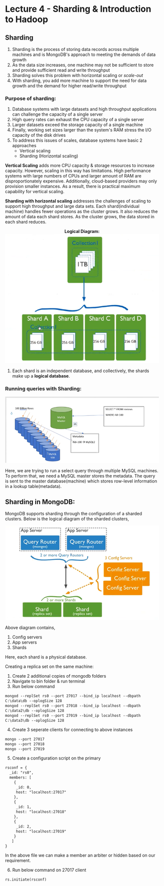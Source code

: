 # Lecture 4 - Sharding & Introduction to Hadoop

## Sharding

1. Sharding is the process of storing data records across multiple machines and is MongoDB's approach to meeting the demands of data growth
2. As the data size increases, one machine may not be sufficient to store and provide sufficient read and write throughput
3. Sharding solves this problem with horizontal scaling or *scale-out*
4. With sharding, you add more machine to support the need for data growth and the demand for higher read/write throughput

### Purpose of sharding:

1. Database systems with large datasets and high throughput applications can challenge the capacity of a single server
2. High query rates can exhaust the CPU capacity of a single server
3. Larger datasets exceed the storage capacity of a single machine
4. Finally, working set sizes larger than the system's RAM stress the I/O capacity of the disk drives
5. To address this issues of scales, database systems have basic 2 approaches
    - Vertical scaling
    - Sharding (Horizontal scaling)

**Vertical Scaling** adds more CPU capacity & storage resources to increase capacity. However, scaling in this way has limitations. High performance systems with large numbers of CPUs and larger amount of RAM are disproportionately expensive. Additionally, cloud-based providers may only provision smaller instances. As a result, there is practical maximum capability for vertical scaling.

**Sharding with horizontal scaling** addresses the challenges of scaling to support high throughput and large data sets. Each shard(individual machine) handles fewer operations as the cluster grows. It also reduces the amount of data each shard stores. As the cluster grows, the data stored in each shard reduces.

<p align="center">
<b>Logical Diagram:</b></br>
    <img src="https://github.com/tambeani/INFO7250---Engineering-of-Big-Data-Systems/blob/main/screenshots/lec04_master_shards.png?raw=true" alt="Sublime's custom image"/>
</p>


1. Each shard is an independent database, and collectively, the shards make up a **logical database**.

### Running queries with Sharding:

![alt text](https://github.com/tambeani/INFO7250---Engineering-of-Big-Data-Systems/blob/main/screenshots/lec04_master.png?raw=true)

Here, we are trying to run a select query through multiple MySQL machines. To perform that, we need a MySQL master stores the metadata. The query is sent to the master database(machine) which stores row-level information in a lookup table(metadata).

## Sharding in MongoDB:

MongoDB supports sharding through the configuration of a sharded clusters. Below is the logical diagram of the sharded clusters,

<p align="center">
    <img src="https://github.com/tambeani/INFO7250---Engineering-of-Big-Data-Systems/blob/main/screenshots/lec04_cluster_shards.png?raw=true" alt="Sublime's custom image"/>
</p>

Above diagram contains,
1. Config servers
2. App servers
3. Shards


Here, each shard is a physical database.


Creating a replica set on the same machine:

1. Create 2 additional copies of mongodb folders
2. Navigate to bin folder & run terminal
3. Run below command

```
mongod --replSet rs0 --port 27017 --bind_ip localhost --dbpath C:\data\db --oplogSize 128
mongod --replSet rs0 --port 27018 --bind_ip localhost --dbpath C:\data2\db --oplogSize 128
mongod --replSet rs0 --port 27019 --bind_ip localhost --dbpath C:\data3\db --oplogSize 128
```

4. Create 3 seperate clients for connecting to above instances

```
mongo --port 27017
mongo --port 27018
mongo --port 27019
```

5. Create a configuration script on the primary

```
rsconf = {
  _id: "rs0",
  members: [
    {
     _id: 0,
     host: "localhost:27017"
    },
    {
     _id: 1,
     host: "localhost:27018"
    },
    {
     _id: 2,
     host: "localhost:27019"
    }
   ]
}
```
In the above file we can make a member an arbiter or hidden based on our requirement.

6. Run below command on 27017 client

```
rs.initiate(rsconf)
```

